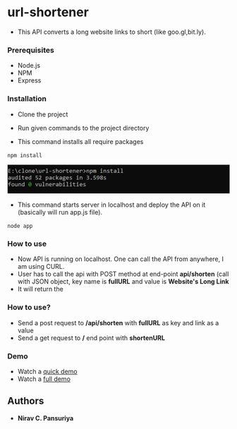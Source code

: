 # url-shortener

- This API converts a long website links to short (like goo.gl,bit.ly).
 

### Prerequisites

- Node.js
- NPM
- Express


### Installation

- Clone the project
- Run given commands to the project directory

- This command installs all require packages
```
npm install
```
<p align="center">
  <img src="https://github.com/niravpansuriya/url-shortener/blob/master/npm_install.JPG" title="npm_install_command">
</p>


- This command starts server in localhost and deploy the API on it (basically will run app.js file).
```
node app
```

### How to use

- Now API is running on localhost. One can call the API from anywhere, I am using CURL.
- User has to call the api with POST method at end-point **api/shorten** (call with JSON object, key name is **fullURL** and value is **Website's Long Link**
- It will return the  


### How to use?

- Send a post request to **/api/shorten** with **fullURL** as key and link as a value
- Send a get request to **/** end point with **shortenURL**


### Demo

- Watch a [quick demo](https://drive.google.com/file/d/1X4Jkzv1MU37NBFuVUGwuuBEZYH0ey0Q4/view?t=08m29s)
- Watch a [full demo](https://drive.google.com/file/d/1X4Jkzv1MU37NBFuVUGwuuBEZYH0ey0Q4/view)


## Authors

* **Nirav C. Pansuriya** 
